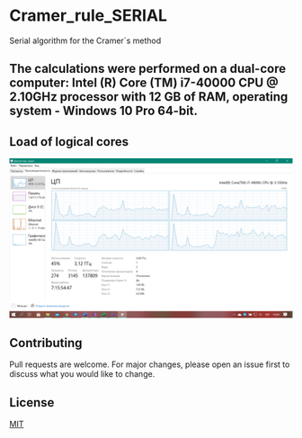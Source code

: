 # Cramer_rule_SERIAL

Serial algorithm for the Cramer`s method

## The calculations were performed on a dual-core computer: Intel (R) Core (TM) i7-40000 CPU @ 2.10GHz processor with 12 GB of RAM, operating system - Windows 10 Pro 64-bit.

## Load of logical cores
![sc](https://github.com/savinaDaria/Cramer_rule_SERIAL/blob/master/serial.png)

## Contributing
Pull requests are welcome. For major changes, please open an issue first to discuss what you would like to change.

## License
[MIT](https://choosealicense.com/licenses/mit/)

